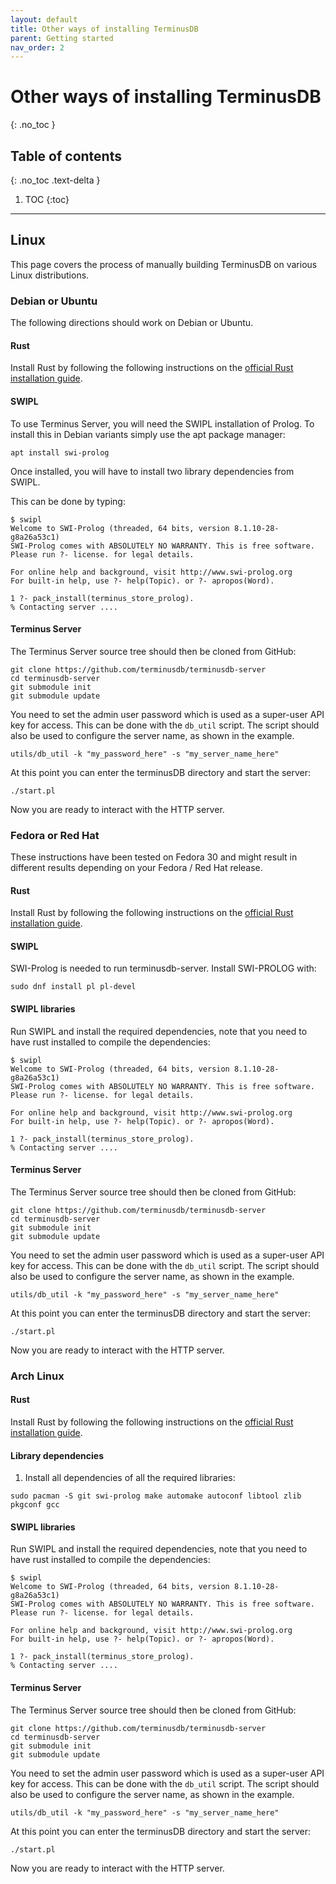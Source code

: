 ```yaml
---
layout: default
title: Other ways of installing TerminusDB
parent: Getting started
nav_order: 2
---
```


# Other ways of installing TerminusDB
{: .no_toc }

## Table of contents
{: .no_toc .text-delta }

1. TOC
{:toc}

---

## Linux

This page covers the process of manually building TerminusDB on various
Linux distributions.

### Debian or Ubuntu

The following directions should work on Debian or Ubuntu.

#### Rust

Install Rust by following the following instructions on the [official
Rust installation guide](https://www.rust-lang.org/tools/install).

#### SWIPL

To use Terminus Server, you will need the SWIPL installation of
Prolog. To install this in Debian variants simply use the apt package
manager:

```
apt install swi-prolog
```
Once installed, you will have to install two library dependencies from SWIPL.

This can be done by typing:

```
$ swipl
Welcome to SWI-Prolog (threaded, 64 bits, version 8.1.10-28-g8a26a53c1)
SWI-Prolog comes with ABSOLUTELY NO WARRANTY. This is free software.
Please run ?- license. for legal details.

For online help and background, visit http://www.swi-prolog.org
For built-in help, use ?- help(Topic). or ?- apropos(Word).

1 ?- pack_install(terminus_store_prolog).
% Contacting server ....
```

#### Terminus Server

The Terminus Server source tree should then be cloned from GitHub:

```
git clone https://github.com/terminusdb/terminusdb-server
cd terminusdb-server
git submodule init
git submodule update
```

You need to set the admin user password which is used as a
super-user API key for access. This can be done with the
`db_util` script. The script should also be used to
configure the server name, as shown in the example.

```
utils/db_util -k "my_password_here" -s "my_server_name_here"
```

At this point you can enter the terminusDB directory and start the server:

```
./start.pl
```

Now you are ready to interact with the HTTP server.

### Fedora or Red Hat

These instructions have been tested on Fedora 30 and might result in different results depending on your
Fedora / Red Hat release.


#### Rust

Install Rust by following the following instructions on the [official
Rust installation guide](https://www.rust-lang.org/tools/install).

#### SWIPL

SWI-Prolog is needed to run terminusdb-server. Install SWI-PROLOG with:

```
sudo dnf install pl pl-devel
```

#### SWIPL libraries

Run SWIPL and install the required dependencies, note that you need to have
rust installed to compile the dependencies:

```
$ swipl
Welcome to SWI-Prolog (threaded, 64 bits, version 8.1.10-28-g8a26a53c1)
SWI-Prolog comes with ABSOLUTELY NO WARRANTY. This is free software.
Please run ?- license. for legal details.

For online help and background, visit http://www.swi-prolog.org
For built-in help, use ?- help(Topic). or ?- apropos(Word).

1 ?- pack_install(terminus_store_prolog).
% Contacting server ....
```


#### Terminus Server

The Terminus Server source tree should then be cloned from GitHub:

```
git clone https://github.com/terminusdb/terminusdb-server
cd terminusdb-server
git submodule init
git submodule update
```

You need to set the admin user password which is used as a
super-user API key for access. This can be done with the
`db_util` script. The script should also be used to
configure the server name, as shown in the example.

```
utils/db_util -k "my_password_here" -s "my_server_name_here"
```

At this point you can enter the terminusDB directory and start the server:

```
./start.pl
```

Now you are ready to interact with the HTTP server.


### Arch Linux


#### Rust

Install Rust by following the following instructions on the [official
Rust installation guide](https://www.rust-lang.org/tools/install).

#### Library dependencies

1. Install all dependencies of all the required libraries:

```
sudo pacman -S git swi-prolog make automake autoconf libtool zlib pkgconf gcc
```

#### SWIPL libraries

Run SWIPL and install the required dependencies, note that you need to have
rust installed to compile the dependencies:

```
$ swipl
Welcome to SWI-Prolog (threaded, 64 bits, version 8.1.10-28-g8a26a53c1)
SWI-Prolog comes with ABSOLUTELY NO WARRANTY. This is free software.
Please run ?- license. for legal details.

For online help and background, visit http://www.swi-prolog.org
For built-in help, use ?- help(Topic). or ?- apropos(Word).

1 ?- pack_install(terminus_store_prolog).
% Contacting server ....
```


#### Terminus Server

The Terminus Server source tree should then be cloned from GitHub:

```
git clone https://github.com/terminusdb/terminusdb-server
cd terminusdb-server
git submodule init
git submodule update
```

You need to set the admin user password which is used as a
super-user API key for access. This can be done with the
`db_util` script. The script should also be used to
configure the server name, as shown in the example.

```
utils/db_util -k "my_password_here" -s "my_server_name_here"
```

At this point you can enter the terminusDB directory and start the server:

```
./start.pl
```

Now you are ready to interact with the HTTP server.
